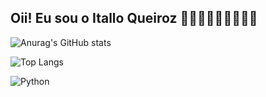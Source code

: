 ## Oii! Eu sou o Itallo Queiroz 👨🏻‍💻👨🏻‍💻👨🏻‍💻

![Anurag's GitHub stats](https://github-readme-stats.vercel.app/api?username=Itallo-queiroz&theme=chartreuse-dark_icons=true)

![Top Langs](https://github-readme-stats.vercel.app/api/top-langs/?username=Itallo-queiroz&layout=compact)

![Python](https://img.icons8.com/color/80/000000/python.png)

